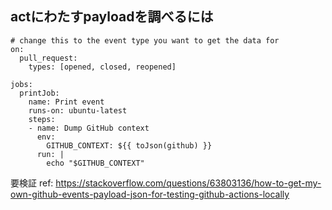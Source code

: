 ## actにわたすpayloadを調べるには

```
# change this to the event type you want to get the data for
on:
  pull_request:
    types: [opened, closed, reopened]

jobs:
  printJob:    
    name: Print event
    runs-on: ubuntu-latest
    steps:
    - name: Dump GitHub context
      env:
        GITHUB_CONTEXT: ${{ toJson(github) }}
      run: |
        echo "$GITHUB_CONTEXT"
```

要検証
ref: https://stackoverflow.com/questions/63803136/how-to-get-my-own-github-events-payload-json-for-testing-github-actions-locally
